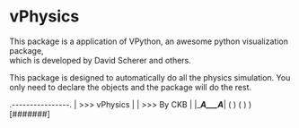 # vPhysics

This package is a application of VPython, an awesome python visualization package,  
which is developed by David Scherer and others.  

This package is designed to automatically do all the physics simulation.
You only need to declare the objects and the package will do the rest.  

.----------------.
| >>> vPhysics   |
| >>> By CKB     |
|______A___A_____| 
      (     )
     (    )  )
     [#######] 